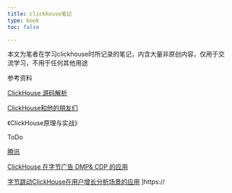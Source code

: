 ```yaml
---
title: clickhouse笔记
type: book 
toc: false

---
```


本文为笔者在学习clickhouse时所记录的笔记，内含大量非原创内容，仅用于交流学习，不用于任何其他用途


参考资料

[ClickHouse 源码解析](https://www.zhihu.com/column/c_1225812232481046528)

[ClickHouse和他的朋友们](https://bohutang.me/tags/ClickHouse%E5%92%8C%E4%BB%96%E7%9A%84%E6%9C%8B%E5%8F%8B%E4%BB%AC/)

《ClickHouse原理与实战》

ToDo

[腾讯](https://www.zhihu.com/question/47604963/answer/867549349)

[ClickHouse 在字节广告 DMP& CDP 的应用](https://www.infoq.cn/article/lrvsgwf9wznzlklf8rop)

[字节跳动ClickHouse在用户增长分析场景的应用](https://blog.51cto.com/u_15352876/3771485)
]https://